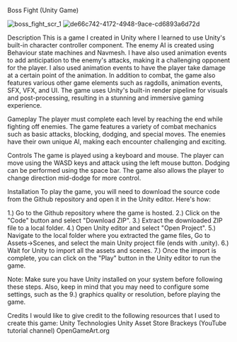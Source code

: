 Boss Fight (Unity Game)

![boss_fight_scr_1](https://user-images.githubusercontent.com/69635889/219737638-5ad7f704-dc84-47f8-b78f-ed08b6f17132.png)
![de66c742-4172-4948-9ace-cd6893a6d72d](https://user-images.githubusercontent.com/69635889/219737926-e8caa21d-0005-4bab-8f87-2dff2ddf0b59.jpeg)

Description
This is a game I created in Unity where I learned to use Unity's built-in character controller component. The enemy AI is created using Behaviour state machines and Navmesh. I have also used animation events to add anticipation to the enemy's attacks, making it a challenging opponent for the player. I also used animation events to have the player take damage at a certain point of the animation.
In addition to combat, the game also features various other game elements such as ragdolls, animation events, SFX, VFX, and UI. The game uses Unity's built-in render pipeline for visuals and post-processing, resulting in a stunning and immersive gaming experience.

Gameplay
The player must complete each level by reaching the end while fighting off enemies. The game features a variety of combat mechanics such as basic attacks, blocking, dodging, and special moves. The enemies have their own unique AI, making each encounter challenging and exciting.

Controls
The game is played using a keyboard and mouse. The player can move using the WASD keys and attack using the left mouse button. Dodging can be performed using the space bar. The game also allows the player to change direction mid-dodge for more control.

Installation
To play the game, you will need to download the source code from the Github repository and open it in the Unity editor. Here's how:

1.) Go to the Github repository where the game is hosted.
2.) Click on the "Code" button and select "Download ZIP".
3.) Extract the downloaded ZIP file to a local folder.
4.) Open Unity editor and select "Open Project".
5.) Navigate to the local folder where you extracted the game files, Go to Assets->Scenes, and select the main Unity project file (ends with .unity).
6.) Wait for Unity to import all the assets and scenes.
7.) Once the import is complete, you can click on the "Play" button in the Unity editor to run the game.

Note: Make sure you have Unity installed on your system before following these steps. Also, keep in mind that you may need to configure some settings, such as the 9.) graphics quality or resolution, before playing the game.

Credits
I would like to give credit to the following resources that I used to create this game:
Unity Technologies
Unity Asset Store
Brackeys (YouTube tutorial channel)
OpenGameArt.org
